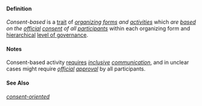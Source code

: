 #### Definition

*Consent-based* is a [trait](https://github.com/gcassel/Modular-Organizing-Terminology/blob/master/terms/trait.md) of *[organizing](https://github.com/gcassel/Modular-Organizing-Terminology/blob/master/terms/organize.md) [forms](https://github.com/gcassel/Modular-Organizing-Terminology/blob/master/terms/form.md) and [activities](https://github.com/gcassel/Modular-Organizing-Terminology/blob/master/terms/activity.md)* which *are [based](https://github.com/gcassel/Modular-Organizing-Terminology/blob/master/terms/base.md) on the [official](https://github.com/gcassel/Modular-Organization-Terminology/blob/master/terms/official.md) [consent](https://github.com/gcassel/Modular-Organizing-Terminology/blob/master/terms/consent.md) of all [participants](https://github.com/gcassel/Modular-Organizing-Terminology/blob/master/terms/participate.md)* within each organizing form and [hierarchical](https://github.com/gcassel/Modular-Organization-Terminology/blob/master/terms/hierarchy.md) [level of governance](https://github.com/gcassel/Modular-Organization-Terminology/blob/master/terms/level-of-governance.md).

#### Notes

Consent-based activity [requires](https://github.com/gcassel/Modular-Organizing-Terminology/blob/master/terms/require.md) *[inclusive](https://github.com/gcassel/Modular-Organizing-Terminology/blob/master/terms/include.md) [communication](https://github.com/gcassel/Modular-Organizing-Terminology/blob/master/terms/communicate.md)*, and in unclear cases might require *[official](https://github.com/gcassel/Modular-Organizing-Terminology/blob/master/terms/official.md) [approval](https://github.com/gcassel/Modular-Organizing-Terminology/blob/master/terms/approve.md)* by all participants.

#### See Also

*[consent-oriented](https://github.com/gcassel/Modular-Organizing-Terminology/blob/master/terms/consent-oriented.md)*

